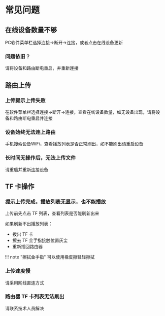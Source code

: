 # 常见问题

## 在线设备数量不够

PC软件菜单栏选择连接->断开->连接，或者点击在线设备更新

### 问题依旧？

请将设备和路由断电重启，并重新连接

## 路由上传  

### 上传提示上传失败 

在软件菜单栏选择连接->断开->连接，查看在线设备数量，如无设备出现，请将设备和路由断电重启并连接


### 设备始终无法连上路由

手机搜索设备WiFi，查看播放列表是否正常刷出，如不能刷出请重启设备

### 长时间无操作后，无法上传文件 

请重启并重新连接设备

## TF 卡操作

### 提示上传完成，播放列表无显示，也不能播放

上传前先点击 TF 列表，查看列表是否能刷新出来

如果刷新不出播放列表：

- 拨出 TF 卡
- 擦去 TF 金手指接触位置灰尘
- 重新插回路由器

!!! note "擦拭金手指"
    可以使用橡皮擦轻轻擦拭

### 上传速度慢

请采用网线直连方式

### 路由器 TF 卡列表无法刷出

请联系技术人员解决